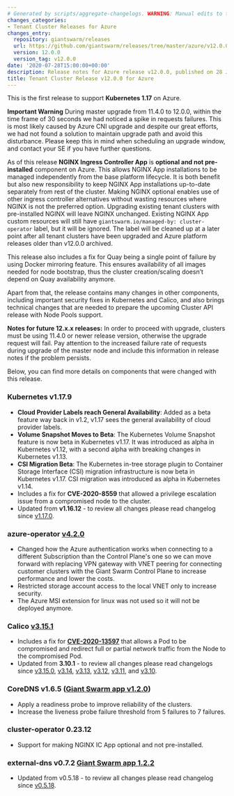 ```yaml
---
# Generated by scripts/aggregate-changelogs. WARNING: Manual edits to this files will be overwritten.
changes_categories:
- Tenant Cluster Releases for Azure
changes_entry:
  repository: giantswarm/releases
  url: https://github.com/giantswarm/releases/tree/master/azure/v12.0.0
  version: 12.0.0
  version_tag: v12.0.0
date: '2020-07-28T15:00:00+00:00'
description: Release notes for Azure release v12.0.0, published on 28 July 2020, 15:00
title: Tenant Cluster Release v12.0.0 for Azure
---
```


This is the first release to support **Kubernetes 1.17** on Azure.

**Important Warning** 
During master upgrade from 11.4.0 to 12.0.0, within the time frame of 30 seconds we had noticed a spike in requests failures. This is most likely caused by Azure CNI upgrade and despite our great efforts, we had not found a solution to maintain upgrade path and avoid this disturbance. Please keep this in mind when scheduling an upgrade window, and contact your SE if you have further questions.

As of this release **NGINX Ingress Controller App** is **optional and not pre-installed** component on Azure.
This allows NGINX App installations to be managed independently from the base platform lifecycle. It is both benefit but also new responsibility to keep NGINX App installations up-to-date separately from rest of the cluster.
Making NGINX optional enables use of other ingress controller alternatives without wasting resources where NGINX is not the preferred option.
Upgrading existing tenant clusters with pre-installed NGINX will leave NGINX unchanged. Existing NGINX App custom resources will still have `giantswarm.io/managed-by: cluster-operator` label, but it will be ignored. The label will be cleaned up at a later point after all tenant clusters have been upgraded and Azure platform releases older than v12.0.0 archived.

This release also includes a fix for Quay being a single point of failure by using Docker mirroring feature. This ensures availability of all images needed for node bootstrap, thus the cluster creation/scaling doesn’t depend on Quay availability anymore.

Apart from that, the release contains many changes in other components, including important security fixes in Kubernetes and Calico, and also brings technical changes that are needed to prepare the upcoming Cluster API release with Node Pools support.

**Notes for future 12.x.x releases:**
In order to proceed with upgrade, clusters must be using 11.4.0 or newer release version, otherwise the upgrade request will fail.
Pay attention to the increased failure rate of requests during upgrade of the master node and include this information in release notes if the problem persists.

Below, you can find more details on components that were changed with this release.

### Kubernetes v1.17.9

- **Cloud Provider Labels reach General Availability**: Added as a beta feature way back in v1.2, v1.17 sees the general availability of cloud provider labels.
- **Volume Snapshot Moves to Beta**: The Kubernetes Volume Snapshot feature is now beta in Kubernetes v1.17. It was introduced as alpha in Kubernetes v1.12, with a second alpha with breaking changes in Kubernetes v1.13.
- **CSI Migration Beta**: The Kubernetes in-tree storage plugin to Container Storage Interface (CSI) migration infrastructure is now beta in Kubernetes v1.17. CSI migration was introduced as alpha in Kubernetes v1.14.
- Includes a fix for **CVE-2020-8559** that allowed a privilege escalation issue from a compromised node to the cluster.
- Updated from **v1.16.12** - to review all changes please read changelog since [v1.17.0](https://github.com/kubernetes/kubernetes/blob/master/CHANGELOG/CHANGELOG-1.17.md#changes).

### azure-operator [v4.2.0](https://github.com/giantswarm/azure-operator/blob/v4.2.0/CHANGELOG.md#420---2020-07-08)

- Changed how the Azure authentication works when connecting to a different Subscription than the Control Plane's one so we can move forward with replacing VPN gateway with VNET peering for connecting customer clusters with the Giant Swarm Control Plane to increase performance and lower the costs.
- Restricted storage account access to the local VNET only to increase security.
- The Azure MSI extension for linux was not used so it will not be deployed anymore.

### Calico [v3.15.1](https://docs.projectcalico.org/archive/v3.15/release-notes/#v3151)

- Includes a fix for [**CVE-2020-13597**](https://cve.mitre.org/cgi-bin/cvename.cgi?name=2020-13597) that allows a Pod to be
compromised and redirect full or partial network traffic from the Node to the compromised Pod.
- Updated from **3.10.1** - to review all changes please read changelogs since
 [v3.15.0](https://docs.projectcalico.org/archive/v3.15/release-notes/#v3150),
 [v3.14](https://docs.projectcalico.org/archive/v3.14/release-notes),
 [v3.13](https://docs.projectcalico.org/archive/v3.13/release-notes),
 [v3.12](https://docs.projectcalico.org/archive/v3.12/release-notes),
 [v3.11](https://docs.projectcalico.org/archive/v3.11/release-notes), and
 [v3.10](https://docs.projectcalico.org/archive/v3.10/release-notes).

### CoreDNS v1.6.5 ([Giant Swarm app v1.2.0](https://github.com/giantswarm/coredns-app/blob/master/CHANGELOG.md#v120-2020-07-13))

- Apply a readiness probe to improve reliability of the clusters.
- Increase the liveness probe failure threshold from 5 failures to 7 failures.

### cluster-operator 0.23.12

- Support for making NGINX IC App optional and not pre-installed.

### external-dns v0.7.2 [Giant Swarm app 1.2.2](https://github.com/giantswarm/external-dns-app/releases/tag/v1.2.2)

- Updated from v0.5.18 - to review all changes please read changelog since [v0.5.18](https://github.com/kubernetes-sigs/external-dns/blob/master/CHANGELOG.md#v060---2020-02-11).

